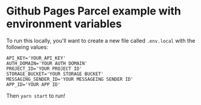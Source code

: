 # Github Pages Parcel example with environment variables

To run this locally, you'll want to create a new file called `.env.local` with the following values: 
```
API_KEY='YOUR_API_KEY'
AUTH_DOMAIN='YOUR AUTH DOMAIN'
PROJECT_ID='YOUR PROJECT ID'
STORAGE_BUCKET='YOUR STORAGE BUCKET'
MESSAGING_SENDER_ID='YOUR MESSAGEING SENDER ID'
APP_ID='YOUR APP ID'
```

Then `yarn start` to run!
